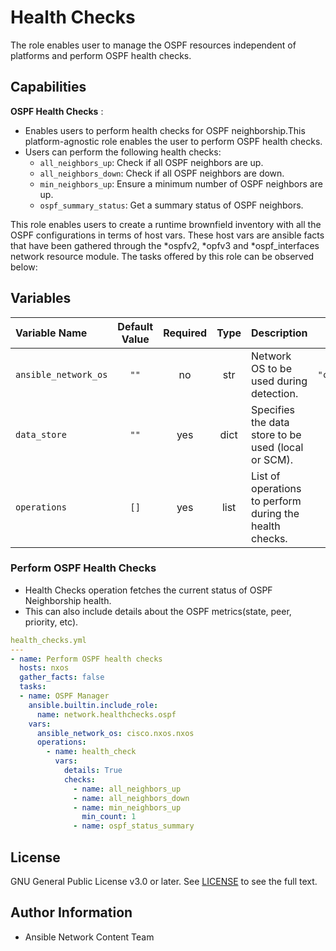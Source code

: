 # Health Checks

The role enables user to manage the OSPF resources independent of platforms and perform OSPF health checks.

## Capabilities

**OSPF Health Checks** :
- Enables users to perform health checks for OSPF neighborship.This platform-agnostic role enables the user to perform OSPF health checks.
- Users can perform the following health checks:
  - `all_neighbors_up`: Check if all OSPF neighbors are up.
  - `all_neighbors_down`: Check if all OSPF neighbors are down.
  - `min_neighbors_up`: Ensure a minimum number of OSPF neighbors are up.
  - `ospf_summary_status`: Get a summary status of OSPF neighbors.

This role enables users to create a runtime brownfield inventory with all the OSPF configurations in terms of host vars. These host vars are ansible facts that have been gathered through the *ospfv2, *opfv3 and *ospf_interfaces network resource module. The tasks offered by this role can be observed below:

## Variables

| Variable Name        | Default Value | Required | Type | Description                                                   | Example |
|:---------------------|:-------------:|:--------:|:----:|:-------------------------------------------------------------|:-------:|
| `ansible_network_os` | `""`          | no      | str  | Network OS to be used during detection.                      | `"cisco.nxos.nxos"` |
| `data_store`         | `""`          | yes      | dict | Specifies the data store to be used (local or SCM).           | See examples below. |
| `operations`         | `[]`          | yes      | list | List of operations to perform during the health checks.        | See examples below. |

### Perform OSPF Health Checks
- Health Checks operation fetches the current status of OSPF Neighborship health.
- This can also include details about the OSPF metrics(state, peer, priority, etc).

```yaml
health_checks.yml
---
- name: Perform OSPF health checks
  hosts: nxos
  gather_facts: false
  tasks:
  - name: OSPF Manager
    ansible.builtin.include_role:
      name: network.healthchecks.ospf
    vars:
      ansible_network_os: cisco.nxos.nxos
      operations:
        - name: health_check
          vars:
            details: True
            checks:
              - name: all_neighbors_up
              - name: all_neighbors_down
              - name: min_neighbors_up
                min_count: 1
              - name: ospf_status_summary
```

## License
GNU General Public License v3.0 or later.
See [LICENSE](https://www.gnu.org/licenses/gpl-3.0.txt) to see the full text.

## Author Information
- Ansible Network Content Team